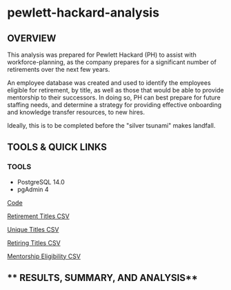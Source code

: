 # pewlett-hackard-analysis

## **OVERVIEW**

This analysis was prepared for Pewlett Hackard (PH) to assist with workforce-planning, as the company prepares for a significant number of retirements over the next few years. 

An employee database was created and used to identify the employees eligible for retirement, by title, as well as those that would be able to provide mentorship to their successors. In doing so, PH can best prepare for future staffing needs, and determine a strategy for providing effective onboarding and knowledge transfer resources, to new hires. 

Ideally, this is to be completed before the "silver tsunami" makes landfall.

## **TOOLS & QUICK LINKS**

### **TOOLS**

* PostgreSQL 14.0
* pgAdmin 4

[Code](https://github.com/farwaali08/pewlett-hackard-analysis/blob/de0033873d1886e0d2991903844e8629c7ac9a34/Queries/Employee_Database_challenge.sql)

[Retirement Titles CSV](https://github.com/farwaali08/pewlett-hackard-analysis/blob/de0033873d1886e0d2991903844e8629c7ac9a34/Data/retirement_titles.csv)

[Unique Titles CSV](https://github.com/farwaali08/pewlett-hackard-analysis/blob/de0033873d1886e0d2991903844e8629c7ac9a34/Data/unique_titles.csv)

[Retiring Titles CSV](https://github.com/farwaali08/pewlett-hackard-analysis/blob/de0033873d1886e0d2991903844e8629c7ac9a34/Data/retiring_titles.csv)

[Mentorship Eligibility CSV](https://github.com/farwaali08/pewlett-hackard-analysis/blob/de0033873d1886e0d2991903844e8629c7ac9a34/Data/mentorship_eligibility.csv)

## ** RESULTS, SUMMARY, AND ANALYSIS**
